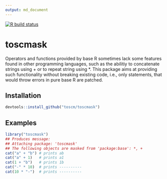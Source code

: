 ```yaml
---
output: md_document
---
```


<!-- badges: start -->
[![R build status](https://github.com/toscm/toscmask/workflows/R-CMD-check/badge.svg)](https://github.com/toscm/toscmask/actions)
<!-- badges: end -->

# toscmask

Operators and functions provided by base R sometimes lack some
features found in other programming languages, such as the abilitiy to
concatenate strings using + or to repeat string using *. This package aims
at providing such functionality without breaking existing code, i.e., only
statements, that would throw errors in pure base R are patched.

## Installation

```R
devtools::install_github("toscm/toscmask")
```

## Examples

```R
library("toscmask")
## Produces message:
## Attaching package: 'toscmask'
## The following objects are masked from 'package:base': *, +
cat("a" + "b") # prints ab
cat("a" + 1)   # prints a1
cat(1 + "b")   # prints 1b
cat("-" * 10)  # prints ----------
cat(10 * "-")  # prints ----------
```
